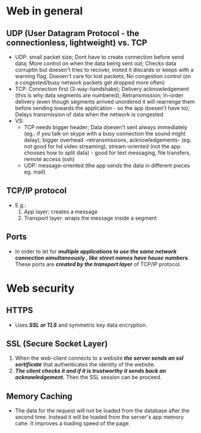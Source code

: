 # Web in general

## UDP (User Datagram Protocol - the connectionless, lightweight) vs. TCP
- UDP: small packet size; Dont have to create connection before send data; More control on when the data being sent out; Checks data corruptin but doesen't tries to recover, insted it discards or keeps with a warning flag; Doesen't care for lost packets; No congestion control (on a congested/busy network packets get dropped more often)
- TCP: Connection first (3-way-handshake); Delivery acknowledgement (this is why data segments are numbered); Retransmission; In-order delivery (even though segments arrived unordered it will rearrenge them before sending towards the application - so the app doesen't have to); Delays transmission of data when the network is congested
- VS: 
    - TCP needs bigger header; Data doesen't sent always immediately (eg.: if you talk on skype with a busy connection the sound might delay); bigger overhead -retransmissions, acknowledgements- (eg. not good for hd video streaming); stream-oriented (not the app chooses how to split data) - good for text messaging, file transfers, remote access (ssh)
    - UDP: message-oriented (the app sends the data in different pieces eg. mail)

## TCP/IP protocol
- E.g.:
    1. App layer: creates a message
    2. Transport layer: wraps the message inside a segment

## Ports
- In order to let for ***multiple applications to use the same network connection simultaneously 
, like street names have house numbers***. These ports are ***created by the transport layer*** of TCP/IP protocol.

# Web security

## HTTPS
- Uses ***SSL or TLS*** and symmetric key data encryption.

## SSL (Secure Socket Layer)
1. When the web-client connects to a website ***the server sends an ssl sertificate*** that authenticates
the identity of the website.
2. ***The client checks it and if it is trustworthy it sends back an acknowledgement.*** Then the SSL session can be proceed.

## Memory Caching
- The data for the request will not be loaded from the database after the second time. Instead it will be loaded from the server's app memory cahe.
It improves a loading speed of the page.